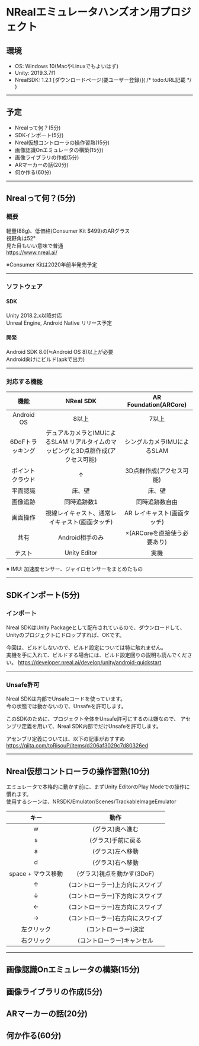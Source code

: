 ﻿# NRealエミュレータハンズオン用プロジェクト

## 環境

* OS: Windows 10(MacやLinuxでもよいはず)
* Unity: 2019.3.7f1
* NrealSDK: 1.2.1 [ダウンロードページ(要ユーザー登録)]( /* todo:URL記載 */ )

---

## 予定

* Nrealって何？(5分)
* SDKインポート(5分)
* Nreal仮想コントローラの操作習熟(15分)
* 画像認識Onエミュレータの構築(15分)
* 画像ライブラリの作成(5分)
* ARマーカーの話(20分)
* 何か作る(60分)

---

## Nrealって何？(5分)

### 概要

軽量(88g)、低価格(Consumer Kit $499)のARグラス  
視野角は52°  
見た目もいい意味で普通  
https://www.nreal.ai/

※Consumer Kitは2020年前半発売予定

---

### ソフトウェア

#### SDK

Unity 2018.2.x以降対応  
Unreal Engine, Android Native リリース予定

#### 開発

Android SDK 8.0(≒Android OS 8)以上が必要  
Android向けにビルド(apkで出力)

---

### 対応する機能

|機能|NReal SDK|AR Foundation(ARCore)|
|:---:|:---:|:---:|
|Android OS|8以上|7以上|
|6DoFトラッキング|デュアルカメラとIMUによるSLAM リアルタイムのマッピングと3D点群作成(アクセス可能)|シングルカメラIMUによるSLAM|
|ポイントクラウド|↑|3D点群作成(アクセス可能)|
|平面認識|床、壁|床、壁|
|画像追跡|同時追跡数1|同時追跡数自由|
|画面操作|視線レイキャスト、通常レイキャスト(画面タッチ)|AR レイキャスト(画面タッチ)|
|共有|Android相手のみ|×(ARCoreを直接使う必要あり)|
|テスト|Unity Editor|実機|

※ IMU: 加速度センサー、ジャイロセンサーをまとめたもの

---

## SDKインポート(5分)

### インポート

Nreal SDKはUnity Packageとして配布されているので、ダウンロードして、Unityのプロジェクトにドロップすれば、OKです。

今回は、ビルドしないので、ビルド設定については特に触れません。  
実機を手に入れて、ビルドする場合には、ビルド設定回りの説明も読んでください。
https://developer.nreal.ai/develop/unity/android-quickstart

---

### Unsafe許可

Nreal SDKは内部でUnsafeコードを使っています。  
今の状態では動かないので、Unsafeを許可します。

このSDKのために、プロジェクト全体をUnsafe許可にするのは嫌なので、
アセンブリ定義を用いて、Nreal SDK内部でだけUnsafeを許可します。

アセンブリ定義については、以下の記事がおすすめ
https://qiita.com/toRisouP/items/d206af3029c7d80326ed

---

## Nreal仮想コントローラの操作習熟(10分)

エミュレータで本格的に動かす前に、まずUnity EditorのPlay Modeでの操作に慣れます。  
使用するシーンは、NRSDK/Emulator/Scenes/TrackableImageEmulator

|キー |動作|
|:---:|:---:|
|w|(グラス)奥へ進む|
|s|(グラス)手前に戻る|
|a|(グラス)左へ移動|
|d|(グラス)右へ移動|
|space + マウス移動|(グラス)視点を動かす(3DoF)|
|↑|(コントローラー)上方向にスワイプ|
|↓|(コントローラー)下方向にスワイプ|
|←|(コントローラー)左方向にスワイプ|
|→|(コントローラー)右方向にスワイプ|
|左クリック|(コントローラー)決定|
|右クリック|(コントローラー)キャンセル|

---

## 画像認識Onエミュレータの構築(15分)

## 画像ライブラリの作成(5分)

## ARマーカーの話(20分)

## 何か作る(60分)

